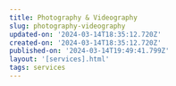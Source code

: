 ```yaml
---
title: Photography & Videography
slug: photography-videography
updated-on: '2024-03-14T18:35:12.720Z'
created-on: '2024-03-14T18:35:12.720Z'
published-on: '2024-03-14T19:49:41.799Z'
layout: '[services].html'
tags: services
---
```



